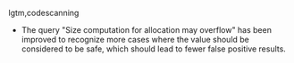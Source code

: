 lgtm,codescanning
* The query "Size computation for allocation may overflow" has been improved to recognize more
  cases where the value should be considered to be safe, which should lead to fewer false
  positive results.
